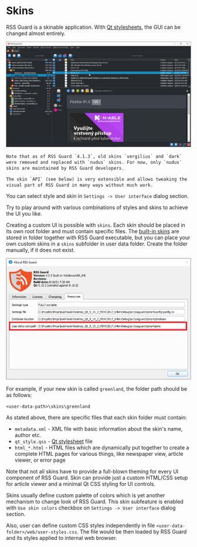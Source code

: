 Skins
=====
RSS Guard is a skinable application. With [Qt stylesheets](https://doc.qt.io/qt-5/stylesheet.html), the GUI can be changed almost entirely.

<img alt="alt-img" src="images/gui-dark.png" width="600px">

```{warning}
Note that as of RSS Guard `4.1.3`, old skins `vergilius` and `dark` were removed and replaced with `nudus` skins. For now, only `nudus` skins are maintained by RSS Guard developers.  
```

```{note}
The skin `API` (see below) is very extensible and allows tweaking the visual part of RSS Guard in many ways without much work.
```

You can select style and skin in `Settings -> User interface` dialog section.

Try to play around with various combinations of styles and skins to achieve the UI you like.

Creating a custom UI is possible with `skins`. Each skin should be placed in its own root folder and must contain specific files. The [built-in skins](https://github.com/martinrotter/rssguard/tree/master/resources/skins) are stored in folder together with RSS Guard executable, but you can place your own custom skins in a `skins` subfolder in user data folder. Create the folder manually, if it does not exist.

<img alt="alt-img" src="images/about-skins.png" width="600px">

For example, if your new skin is called `greenland`, the folder path should be as follows:

```
<user-data-path>\skins\greenland
```

As stated above, there are specific files that each skin folder must contain:
* `metadata.xml` - XML file with basic information about the skin's name, author etc.
* `qt_style.qss` - [Qt stylesheet](https://doc.qt.io/qt-5/stylesheet.html) file
* `html_*.html`  - HTML files which are dynamically put together to create a complete HTML pages for various things, like newspaper view, article viewer, or error page

Note that not all skins have to provide a full-blown theming for every UI component of RSS Guard. Skin can provide just a custom HTML/CSS setup for article viewer and a minimal Qt CSS styling for UI controls.

Skins usually define custom palette of colors which is yet another mechanism to change look of RSS Guard. This skin subfeature is enabled with `Use skin colors` checkbox on `Settings -> User interface` dialog section.

Also, user can define custom CSS styles independently in file `<user-data-folder>/web/user-styles.css`. The file would be then loaded by RSS Guard and its styles applied to internal web browser.